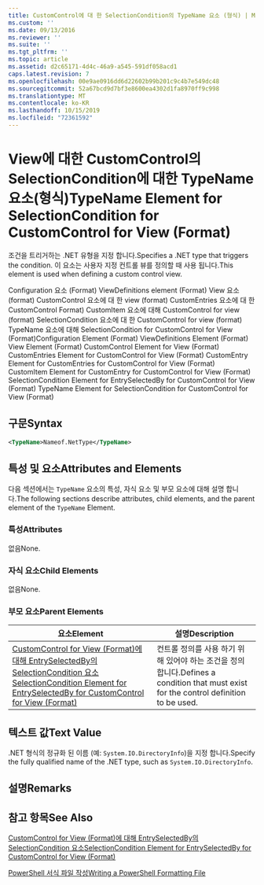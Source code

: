 ```yaml
---
title: CustomControl에 대 한 SelectionCondition의 TypeName 요소 (형식) | Microsoft Docs
ms.custom: ''
ms.date: 09/13/2016
ms.reviewer: ''
ms.suite: ''
ms.tgt_pltfrm: ''
ms.topic: article
ms.assetid: d2c65171-4d4c-46a9-a545-591df058acd1
caps.latest.revision: 7
ms.openlocfilehash: 00e9ae0916dd6d22602b99b201c9c4b7e549dc48
ms.sourcegitcommit: 52a67bcd9d7bf3e8600ea4302d1fa8970ff9c998
ms.translationtype: MT
ms.contentlocale: ko-KR
ms.lasthandoff: 10/15/2019
ms.locfileid: "72361592"
---
```

# <a name="typename-element-for-selectioncondition-for-customcontrol-for-view--format"></a><span data-ttu-id="3d537-102">View에 대한 CustomControl의 SelectionCondition에 대한 TypeName 요소(형식)</span><span class="sxs-lookup"><span data-stu-id="3d537-102">TypeName Element for SelectionCondition for CustomControl for View  (Format)</span></span>

<span data-ttu-id="3d537-103">조건을 트리거하는 .NET 유형을 지정 합니다.</span><span class="sxs-lookup"><span data-stu-id="3d537-103">Specifies a .NET type that triggers the condition.</span></span> <span data-ttu-id="3d537-104">이 요소는 사용자 지정 컨트롤 뷰를 정의할 때 사용 됩니다.</span><span class="sxs-lookup"><span data-stu-id="3d537-104">This element is used when defining a custom control view.</span></span>

<span data-ttu-id="3d537-105">Configuration 요소 (Format) ViewDefinitions element (Format) View 요소 (format) CustomControl 요소에 대 한 view (format) CustomEntries 요소에 대 한 CustomControl Format) CustomItem 요소에 대해 CustomControl for view (format) SelectionCondition 요소에 대 한 CustomControl for view (format) TypeName 요소에 대해 SelectionCondition for CustomControl for View (Format)</span><span class="sxs-lookup"><span data-stu-id="3d537-105">Configuration Element (Format) ViewDefinitions Element (Format) View Element (Format) CustomControl Element for View (Format) CustomEntries Element for CustomControl for View (Format) CustomEntry Element for CustomEntries for CustomControl for View (Format) CustomItem Element for CustomEntry for CustomControl for View (Format) SelectionCondition Element for EntrySelectedBy for CustomControl for View (Format) TypeName Element for SelectionCondition for CustomControl for View  (Format)</span></span>

## <a name="syntax"></a><span data-ttu-id="3d537-106">구문</span><span class="sxs-lookup"><span data-stu-id="3d537-106">Syntax</span></span>

```xml
<TypeName>Nameof.NetType</TypeName>

```

## <a name="attributes-and-elements"></a><span data-ttu-id="3d537-107">특성 및 요소</span><span class="sxs-lookup"><span data-stu-id="3d537-107">Attributes and Elements</span></span>

<span data-ttu-id="3d537-108">다음 섹션에서는 `TypeName` 요소의 특성, 자식 요소 및 부모 요소에 대해 설명 합니다.</span><span class="sxs-lookup"><span data-stu-id="3d537-108">The following sections describe attributes, child elements, and the parent element of the `TypeName` Element.</span></span>

### <a name="attributes"></a><span data-ttu-id="3d537-109">특성</span><span class="sxs-lookup"><span data-stu-id="3d537-109">Attributes</span></span>

<span data-ttu-id="3d537-110">없음</span><span class="sxs-lookup"><span data-stu-id="3d537-110">None.</span></span>

### <a name="child-elements"></a><span data-ttu-id="3d537-111">자식 요소</span><span class="sxs-lookup"><span data-stu-id="3d537-111">Child Elements</span></span>

<span data-ttu-id="3d537-112">없음</span><span class="sxs-lookup"><span data-stu-id="3d537-112">None.</span></span>

### <a name="parent-elements"></a><span data-ttu-id="3d537-113">부모 요소</span><span class="sxs-lookup"><span data-stu-id="3d537-113">Parent Elements</span></span>

|<span data-ttu-id="3d537-114">요소</span><span class="sxs-lookup"><span data-stu-id="3d537-114">Element</span></span>|<span data-ttu-id="3d537-115">설명</span><span class="sxs-lookup"><span data-stu-id="3d537-115">Description</span></span>|
|-------------|-----------------|
|[<span data-ttu-id="3d537-116">CustomControl for View (Format)에 대해 EntrySelectedBy의 SelectionCondition 요소</span><span class="sxs-lookup"><span data-stu-id="3d537-116">SelectionCondition Element for EntrySelectedBy for CustomControl for View (Format)</span></span>](./selectioncondition-element-for-entryselectedby-for-customcontrol-format.md)|<span data-ttu-id="3d537-117">컨트롤 정의를 사용 하기 위해 있어야 하는 조건을 정의 합니다.</span><span class="sxs-lookup"><span data-stu-id="3d537-117">Defines a condition that must exist for the control definition to be used.</span></span>|

## <a name="text-value"></a><span data-ttu-id="3d537-118">텍스트 값</span><span class="sxs-lookup"><span data-stu-id="3d537-118">Text Value</span></span>

<span data-ttu-id="3d537-119">.NET 형식의 정규화 된 이름 (예: `System.IO.DirectoryInfo`)을 지정 합니다.</span><span class="sxs-lookup"><span data-stu-id="3d537-119">Specify the fully qualified name of the .NET type, such as `System.IO.DirectoryInfo`.</span></span>

## <a name="remarks"></a><span data-ttu-id="3d537-120">설명</span><span class="sxs-lookup"><span data-stu-id="3d537-120">Remarks</span></span>

## <a name="see-also"></a><span data-ttu-id="3d537-121">참고 항목</span><span class="sxs-lookup"><span data-stu-id="3d537-121">See Also</span></span>

[<span data-ttu-id="3d537-122">CustomControl for View (Format)에 대해 EntrySelectedBy의 SelectionCondition 요소</span><span class="sxs-lookup"><span data-stu-id="3d537-122">SelectionCondition Element for EntrySelectedBy for CustomControl for View (Format)</span></span>](./selectioncondition-element-for-entryselectedby-for-customcontrol-format.md)

[<span data-ttu-id="3d537-123">PowerShell 서식 파일 작성</span><span class="sxs-lookup"><span data-stu-id="3d537-123">Writing a PowerShell Formatting File</span></span>](./writing-a-powershell-formatting-file.md)

